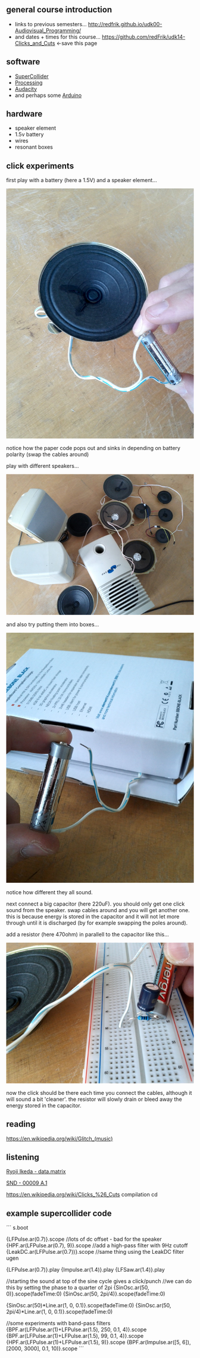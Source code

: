 general course introduction
--------------------

* links to previous semesters... <http://redfrik.github.io/udk00-Audiovisual_Programming/>
* and dates + times for this course... <https://github.com/redFrik/udk14-Clicks_and_Cuts> <-save this page


software
--

* [SuperCollider](http://supercollider.github.io/download.html)
* [Processing](http://processing.org)
* [Audacity](http://audacityteam.org)
* and perhaps some [Arduino](http://www.arduino.cc)


hardware
--

* speaker element
* 1.5v battery
* wires
* resonant boxes

click experiments
--

first play with a battery (here a 1.5V) and a speaker element...

![battery_speaker.jpg](battery_speaker.jpg?raw=true "battery_speaker.jpg")

notice how the paper code pops out and sinks in depending on battery polarity (swap the cables around)

play with different speakers...

![speakers.jpg](speakers.jpg?raw=true "speakers.jpg")

and also try putting them into boxes...

![speaker_box.jpg](speaker_box.jpg?raw=true "speaker_box.jpg")

notice how different they all sound.

next connect a big capacitor (here 220uF). you should only get one click sound from the speaker. swap cables around and you will get another one. this is because energy is stored in the capacitor and it will not let more through until it is discharged (by for example swapping the poles around).

add a resistor (here 470ohm) in parallell to the capacitor like this...

![filter.jpg](filter.jpg?raw=true "filter.jpg")

now the click should be there each time you connect the cables, although it will sound a bit 'cleaner'. the resistor will slowly drain or bleed away the energy stored in the capacitor.

reading
--

https://en.wikipedia.org/wiki/Glitch_(music)


listening
--

[Ryoji Ikeda - data.matrix](https://youtu.be/F5hhFMSAuf4)

[SND - 00009 A.1](https://youtu.be/EqCjyu9YjMs)

<https://en.wikipedia.org/wiki/Clicks_%26_Cuts> compilation cd

example supercollider code
--

´´´
s.boot

{LFPulse.ar(0.7)}.scope //lots of dc offset - bad for the speaker
{HPF.ar(LFPulse.ar(0.7), 9)}.scope //add a high-pass filter with 9Hz cutoff
{LeakDC.ar(LFPulse.ar(0.7))}.scope //same thing using the LeakDC filter ugen

{LFPulse.ar(0.7)}.play
{Impulse.ar(1.4)}.play
{LFSaw.ar(1.4)}.play

//starting the sound at top of the sine cycle gives a click/punch
//we can do this by setting the phase to a quarter of 2pi
{SinOsc.ar(50, 0)}.scope(fadeTime:0)
{SinOsc.ar(50, 2pi/4)}.scope(fadeTime:0)

{SinOsc.ar(50)*Line.ar(1, 0, 0.1)}.scope(fadeTime:0)
{SinOsc.ar(50, 2pi/4)*Line.ar(1, 0, 0.1)}.scope(fadeTime:0)

//some experiments with band-pass filters
{BPF.ar(LFPulse.ar(1)+LFPulse.ar(1.5), 250, 0.1, 4)}.scope
{BPF.ar(LFPulse.ar(1)+LFPulse.ar(1.5), 99, 0.1, 4)}.scope
{HPF.ar(LFPulse.ar(1)+LFPulse.ar(1.5), 9)}.scope
{BPF.ar(Impulse.ar([5, 6]), [2000, 3000], 0.1, 10)}.scope
´´´
